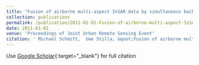 ```yaml
---
title: "Fusion of airborne multi-aspect InSAR data by simultaneous backward geocoding"
collection: publications
permalink: /publication/2011-01-01-Fusion-of-airborne-multi-aspect-InSAR-data-by-simultaneous-backward-geocoding
date: 2011-01-01
venue: 'Proceedings of Joint Urban Remote Sensing Event'
citation: ' Michael Schmitt,  Uwe Stilla, &quot;Fusion of airborne multi-aspect InSAR data by simultaneous backward geocoding.&quot; Proceedings of Joint Urban Remote Sensing Event, 2011.'
---
```

Use [Google Scholar](https://scholar.google.com/scholar?q=Fusion+of+airborne+multi+aspect+InSAR+data+by+simultaneous+backward+geocoding){:target="_blank"} for full citation